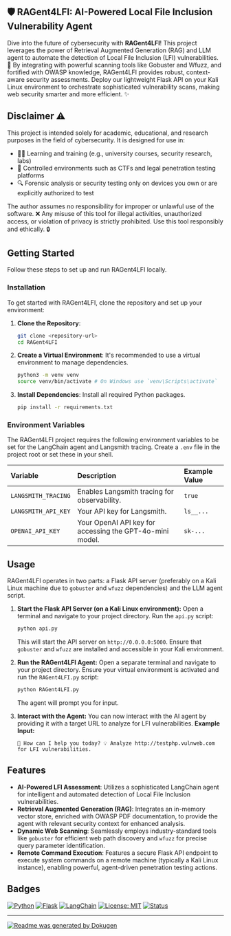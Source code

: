 ## 🛡️ RAGent4LFI: AI-Powered Local File Inclusion Vulnerability Agent

Dive into the future of cybersecurity with **RAGent4LFI**! This project leverages the power of Retrieval Augmented Generation (RAG) and LLM agent to automate the detection of Local File Inclusion (LFI) vulnerabilities. 🚀 By integrating with powerful scanning tools like Gobuster and Wfuzz, and fortified with OWASP knowledge, RAGent4LFI provides robust, context-aware security assessments. Deploy our lightweight Flask API on your Kali Linux environment to orchestrate sophisticated vulnerability scans, making web security smarter and more efficient. ✨

## Disclaimer ⚠️

This project is intended solely for academic, educational, and research purposes in the field of cybersecurity. It is designed for use in:
*	🧑‍🎓 Learning and training (e.g., university courses, security research, labs)
*	🎯 Controlled environments such as CTFs and legal penetration testing platforms
*	🔍 Forensic analysis or security testing only on devices you own or are explicitly authorized to test

The author assumes no responsibility for improper or unlawful use of the software. ❌ Any misuse of this tool for illegal activities, unauthorized access, or violation of privacy is strictly prohibited. Use this tool responsibly and ethically. 🔒

## Getting Started

Follow these steps to set up and run RAGent4LFI locally.

### Installation

To get started with RAGent4LFI, clone the repository and set up your environment:

1.  **Clone the Repository**:
    ```bash
    git clone <repository-url>
    cd RAGent4LFI
    ```

2.  **Create a Virtual Environment**:
    It's recommended to use a virtual environment to manage dependencies.
    ```bash
    python3 -m venv venv
    source venv/bin/activate # On Windows use `venv\Scripts\activate`
    ```

3.  **Install Dependencies**:
    Install all required Python packages.
    ```bash
    pip install -r requirements.txt
    ```

### Environment Variables

The RAGent4LFI project requires the following environment variables to be set for the LangChain agent and Langsmith tracing. Create a `.env` file in the project root or set these in your shell.

| Variable             | Description                                          | Example Value         |
| :------------------- | :--------------------------------------------------- | :-------------------- |
| `LANGSMITH_TRACING`  | Enables Langsmith tracing for observability.         | `true`                |
| `LANGSMITH_API_KEY`  | Your API key for Langsmith.                          | `ls__...`             |
| `OPENAI_API_KEY`     | Your OpenAI API key for accessing the GPT-4o-mini model. | `sk-...`              |

## Usage

RAGent4LFI operates in two parts: a Flask API server (preferably on a Kali Linux machine due to `gobuster` and `wfuzz` dependencies) and the LLM agent script.

1.  **Start the Flask API Server (on a Kali Linux environment):**
    Open a terminal and navigate to your project directory. Run the `api.py` script:
    ```bash
    python api.py
    ```
    This will start the API server on `http://0.0.0.0:5000`. Ensure that `gobuster` and `wfuzz` are installed and accessible in your Kali environment.

2.  **Run the RAGent4LFI Agent:**
    Open a separate terminal and navigate to your project directory. Ensure your virtual environment is activated and run the `RAGent4LFI.py` script:
    ```bash
    python RAGent4LFI.py
    ```
    The agent will prompt you for input.

3.  **Interact with the Agent:**
    You can now interact with the AI agent by providing it with a target URL to analyze for LFI vulnerabilities.
    **Example Input:**
    ```
    🤖 How can I help you today? 💡 Analyze http://testphp.vulnweb.com for LFI vulnerabilities.
    ```

## Features

*   **AI-Powered LFI Assessment**: Utilizes a sophisticated LangChain agent for intelligent and automated detection of Local File Inclusion vulnerabilities.
*   **Retrieval Augmented Generation (RAG)**: Integrates an in-memory vector store, enriched with OWASP PDF documentation, to provide the agent with relevant security context for enhanced analysis.
*   **Dynamic Web Scanning**: Seamlessly employs industry-standard tools like `gobuster` for efficient web path discovery and `wfuzz` for precise query parameter identification.
*   **Remote Command Execution**: Features a secure Flask API endpoint to execute system commands on a remote machine (typically a Kali Linux instance), enabling powerful, agent-driven penetration testing actions.

## Badges

[![Python](https://img.shields.io/badge/Python-3.9+-blue?style=for-the-badge&logo=python&logoColor=white)](https://www.python.org/)
[![Flask](https://img.shields.io/badge/Flask-2.3.x-black?style=for-the-badge&logo=flask&logoColor=white)](https://flask.palletsprojects.com/)
[![LangChain](https://img.shields.io/badge/LangChain-latest-green?style=for-the-badge&logo=openai&logoColor=white)](https://www.langchain.com/)
[![License: MIT](https://img.shields.io/badge/License-MIT-yellow.svg?style=for-the-badge)](https://opensource.org/licenses/MIT)
[![Status](https://img.shields.io/badge/Status-Active-brightgreen?style=for-the-badge)](https://github.com/yourusername/RAGent4LFI)

---

[![Readme was generated by Dokugen](https://img.shields.io/badge/Readme%20was%20generated%20by-Dokugen-brightgreen)](https://www.npmjs.com/package/dokugen)
